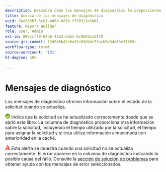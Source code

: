 ```yaml
---
description: Descubra cómo los mensajes de diagnóstico le proporcionan información sobre el estado de la solicitud.
title: Acerca de los mensajes de diagnóstico
uuid: 8ba783b7-5c81-4d60-b830-ff10313a3b01
feature: Report Builder
role: User, Admin
exl-id: 09eccff0-64ab-432d-bbb1-6c9b83ecb170
source-git-commit: 12d048b42c6a61e03dbbe73acb9d34df3e37693c
workflow-type: tm+mt
source-wordcount: '131'
ht-degree: 48%

---
```


# Mensajes de diagnóstico

Los mensajes de diagnóstico ofrecen información sobre el estado de la solicitud cuando se actualiza.

![Icono de marca de verificación verde que indica que la solicitud se actualizó correctamente.](assets/icon_notice_success.gif) Indica que la solicitud se ha actualizado correctamente desde que se abrió este libro. La columna de diagnóstico proporciona otra información sobre la solicitud, incluyendo el tiempo utilizado por la solicitud, el tiempo para asignar la solicitud y si ésta utiliza información almacenada con anterioridad en la caché.

![Icono de triángulo rojo con signo de exclamación que indica que la actualización de la solicitud falló.](assets/icon_notice_warn.gif) Esta alerta se muestra cuando una solicitud no se actualiza correctamente. El error aparece en la columna de diagnóstico indicando la posible causa del fallo. Consulte la [sección de solución de problemas](/help/analyze/legacy-report-builder/troubleshoot.md) para obtener ayuda con los mensajes de error seleccionados.
